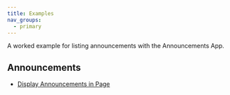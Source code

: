 ```yaml
---
title: Examples
nav_groups:
  - primary
---
```


A worked example for listing announcements with the Announcements App.


## Announcements

- [Display Announcements in Page](/addons/announcements/examples/announcements)



